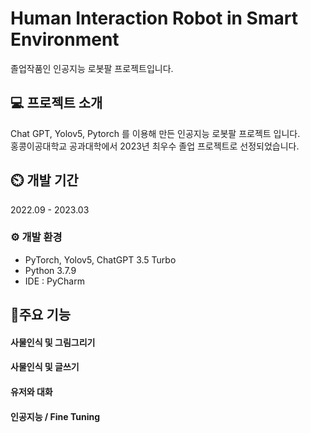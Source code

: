 # Human Interaction Robot in Smart Environment
졸업작품인 인공지능 로봇팔 프로젝트입니다.

## 💻 프로젝트 소개
Chat GPT, Yolov5, Pytorch 를 이용해 만든 인공지능 로봇팔 프로젝트 입니다. <br>
홍콩이공대학교 공과대학에서 2023년 최우수 졸업 프로젝트로 선정되었습니다.

## ⏲️ 개발 기간
2022.09 - 2023.03

### ⚙️ 개발 환경
<ul>
  <li>PyTorch, Yolov5, ChatGPT 3.5 Turbo </li>
  <li>Python 3.7.9</li>
  <li>IDE : PyCharm</li>
</ul>

## 📌주요 기능
#### 사물인식 및 그림그리기
#### 사물인식 및 글쓰기
#### 유저와 대화
#### 인공지능 / Fine Tuning





